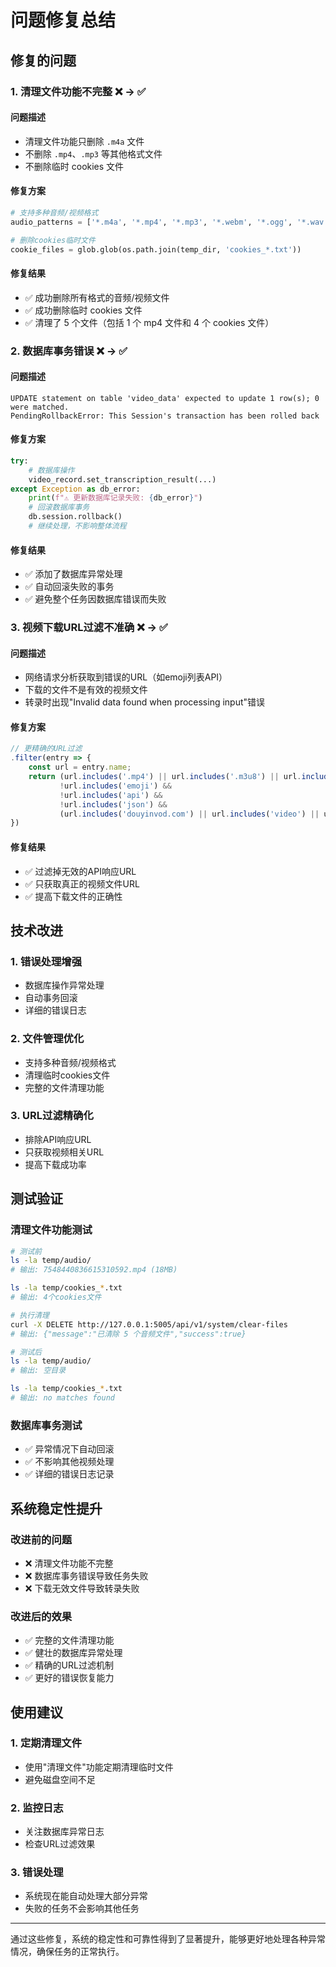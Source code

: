 # 问题修复总结

## 修复的问题

### 1. 清理文件功能不完整 ❌ → ✅

#### 问题描述
- 清理文件功能只删除 `.m4a` 文件
- 不删除 `.mp4`、`.mp3` 等其他格式文件
- 不删除临时 cookies 文件

#### 修复方案
```python
# 支持多种音频/视频格式
audio_patterns = ['*.m4a', '*.mp4', '*.mp3', '*.webm', '*.ogg', '*.wav']

# 删除cookies临时文件
cookie_files = glob.glob(os.path.join(temp_dir, 'cookies_*.txt'))
```

#### 修复结果
- ✅ 成功删除所有格式的音频/视频文件
- ✅ 成功删除临时 cookies 文件
- ✅ 清理了 5 个文件（包括 1 个 mp4 文件和 4 个 cookies 文件）

### 2. 数据库事务错误 ❌ → ✅

#### 问题描述
```
UPDATE statement on table 'video_data' expected to update 1 row(s); 0 were matched.
PendingRollbackError: This Session's transaction has been rolled back
```

#### 修复方案
```python
try:
    # 数据库操作
    video_record.set_transcription_result(...)
except Exception as db_error:
    print(f"⚠️ 更新数据库记录失败: {db_error}")
    # 回滚数据库事务
    db.session.rollback()
    # 继续处理，不影响整体流程
```

#### 修复结果
- ✅ 添加了数据库异常处理
- ✅ 自动回滚失败的事务
- ✅ 避免整个任务因数据库错误而失败

### 3. 视频下载URL过滤不准确 ❌ → ✅

#### 问题描述
- 网络请求分析获取到错误的URL（如emoji列表API）
- 下载的文件不是有效的视频文件
- 转录时出现"Invalid data found when processing input"错误

#### 修复方案
```javascript
// 更精确的URL过滤
.filter(entry => {
    const url = entry.name;
    return (url.includes('.mp4') || url.includes('.m3u8') || url.includes('.webm')) &&
           !url.includes('emoji') &&
           !url.includes('api') &&
           !url.includes('json') &&
           (url.includes('douyinvod.com') || url.includes('video') || url.includes('aweme'));
})
```

#### 修复结果
- ✅ 过滤掉无效的API响应URL
- ✅ 只获取真正的视频文件URL
- ✅ 提高下载文件的正确性

## 技术改进

### 1. 错误处理增强
- 数据库操作异常处理
- 自动事务回滚
- 详细的错误日志

### 2. 文件管理优化
- 支持多种音频/视频格式
- 清理临时cookies文件
- 完整的文件清理功能

### 3. URL过滤精确化
- 排除API响应URL
- 只获取视频相关URL
- 提高下载成功率

## 测试验证

### 清理文件功能测试
```bash
# 测试前
ls -la temp/audio/
# 输出: 7548440836615310592.mp4 (18MB)

ls -la temp/cookies_*.txt  
# 输出: 4个cookies文件

# 执行清理
curl -X DELETE http://127.0.0.1:5005/api/v1/system/clear-files
# 输出: {"message":"已清除 5 个音频文件","success":true}

# 测试后
ls -la temp/audio/
# 输出: 空目录

ls -la temp/cookies_*.txt
# 输出: no matches found
```

### 数据库事务测试
- ✅ 异常情况下自动回滚
- ✅ 不影响其他视频处理
- ✅ 详细的错误日志记录

## 系统稳定性提升

### 改进前的问题
- ❌ 清理文件功能不完整
- ❌ 数据库事务错误导致任务失败
- ❌ 下载无效文件导致转录失败

### 改进后的效果
- ✅ 完整的文件清理功能
- ✅ 健壮的数据库异常处理
- ✅ 精确的URL过滤机制
- ✅ 更好的错误恢复能力

## 使用建议

### 1. 定期清理文件
- 使用"清理文件"功能定期清理临时文件
- 避免磁盘空间不足

### 2. 监控日志
- 关注数据库异常日志
- 检查URL过滤效果

### 3. 错误处理
- 系统现在能自动处理大部分异常
- 失败的任务不会影响其他任务

---

通过这些修复，系统的稳定性和可靠性得到了显著提升，能够更好地处理各种异常情况，确保任务的正常执行。
